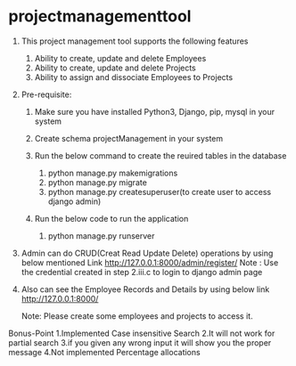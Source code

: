 # projectmanagementtool
1. This project management tool supports the following features
    1. Ability to create, update and delete Employees
    2. Ability to create, update and delete Projects
    3. Ability to assign and dissociate Employees to Projects

2. Pre-requisite:
    1. Make sure you have installed Python3, Django, pip, mysql in your system
    2. Create schema projectManagement in your system
    3. Run the below command to create the reuired tables in the database
        1. python manage.py makemigrations
        2. python manage.py migrate
        3. python manage.py createsuperuser(to create user to access django admin)

    4. Run the below code to run the application
        1. python manage.py runserver 

3. Admin can do CRUD(Creat Read Update Delete) operations by using below mentioned Link
    http://127.0.0.1:8000/admin/register/
    Note : Use the credential created in step 2.iii.c to login to django admin page

4. Also can see the Employee Records and Details by using below link
    http://127.0.0.1:8000/

    Note: Please create some employees and projects to access it.

Bonus-Point
    1.Implemented Case insensitive Search
    2.It will not work for partial search
    3.if you given any wrong input it will show you the proper message
    4.Not implemented Percentage allocations
    



